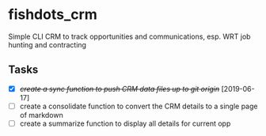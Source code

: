 # fishdots_crm
Simple CLI CRM to track opportunities and communications, esp. WRT job hunting and contracting

## Tasks
- [X] ~~*create a sync function to push CRM data files up to git origin*~~ [2019-06-17]
- [ ] create a consolidate function to convert the CRM details to a single page of markdown
- [ ] create a summarize function to display all details for current opp